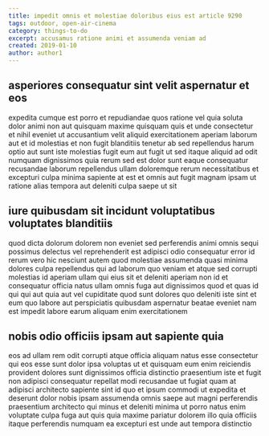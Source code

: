 ```yaml
---
title: impedit omnis et molestiae doloribus eius est article 9290
tags: outdoor, open-air-cinema
category: things-to-do
excerpt: accusamus ratione animi et assumenda veniam ad
created: 2019-01-10
author: author1
---
```


## asperiores consequatur sint velit aspernatur et eos

expedita cumque est porro et repudiandae quos ratione vel quia soluta dolor animi non aut quisquam maxime quisquam quis et unde consectetur et nihil eveniet ut accusantium velit aliquid exercitationem aperiam laborum aut et id molestias et non fugit blanditiis tenetur ab sed repellendus harum optio aut sunt iste molestias fugit eum aut fugit ut sed itaque aliquid ad odit numquam dignissimos quia rerum sed est dolor sunt eaque consequatur recusandae laborum repellendus ullam doloremque rerum necessitatibus et excepturi culpa minima sapiente at est et omnis aut fugit magnam ipsam ut ratione alias tempora aut deleniti culpa saepe ut sit

## iure quibusdam sit incidunt voluptatibus voluptates blanditiis

quod dicta dolorum dolorem non eveniet sed perferendis animi omnis sequi possimus delectus vel reprehenderit est adipisci odio consequatur error id rerum vero hic nesciunt autem quod molestiae assumenda quasi minima dolores culpa repellendus qui ad laborum quo veniam et atque sed corrupti molestias id aperiam ullam qui eius sit et deleniti aperiam non id et consequatur officia natus ullam omnis fuga aut dignissimos quod et quas id qui qui aut quia aut vel cupiditate quod sunt dolores quo deleniti iste sint et eum quo labore aut perspiciatis quibusdam aspernatur beatae eveniet nam est impedit labore earum aliquam enim exercitationem

## nobis odio officiis ipsam aut sapiente quia

eos ad ullam rem odit corrupti atque officia aliquam natus esse consectetur qui eos esse sunt dolor ipsa voluptas ut et quisquam eum enim reiciendis provident dolores sunt dignissimos officia distinctio praesentium iste et fugit non adipisci consequatur repellat modi recusandae ut fugiat quam at adipisci architecto sapiente sint id quo et ipsum commodi ut expedita et deserunt dolor nobis ipsam assumenda omnis saepe aut magni perferendis praesentium architecto qui minus et deleniti minima ut porro natus enim voluptate culpa fuga aut quis quia maxime pariatur dolorem illo quia officiis itaque perferendis numquam ea excepturi est unde aut tempora distinctio
